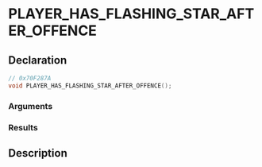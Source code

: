 # PLAYER_HAS_FLASHING_STAR_AFTER_OFFENCE

## Declaration
```cpp
// 0x70F287A
void PLAYER_HAS_FLASHING_STAR_AFTER_OFFENCE();
```

### Arguments

### Results

## Description
